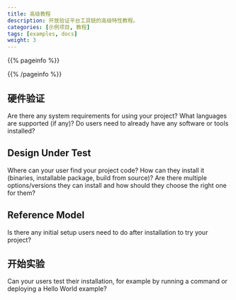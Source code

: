 ```yaml
---
title: 高级教程
description: 开放验证平台工具链的高级特性教程。
categories: [示例项目, 教程]
tags: [examples, docs]
weight: 3
---
```


{{% pageinfo %}}

{{% /pageinfo %}}

## 硬件验证

Are there any system requirements for using your project? What languages are supported (if any)? Do users need to already have any software or tools installed?

## Design Under Test

Where can your user find your project code? How can they install it (binaries, installable package, build from source)? Are there multiple options/versions they can install and how should they choose the right one for them?

## Reference Model

Is there any initial setup users need to do after installation to try your project?

## 开始实验

Can your users test their installation, for example by running a command or deploying a Hello World example?
